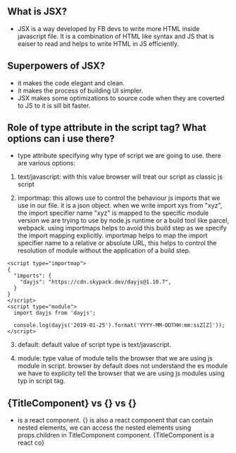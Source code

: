 ## What is JSX?

- JSX is a way developed by FB devs to write more HTML inside javascript file. It is a combination of HTML like syntax and JS that is eaiser to read and helps to write HTML in JS efficiently.

## Superpowers of JSX?

- it makes the code elegant and clean.
- it makes the process of building UI simpler.
- JSX makes some optimizations to source code when they are coverted to JS to it is sill bit faster.

## Role of type attribute in the script tag? What options can i use there?

- type attribute specifying why type of script we are going to use. there are various options:

1. text/javascript: with this value browser will treat our script as classic js script

2. importmap: this allows use to control the behaviour js imports that we use in our file. it is a json object. when we write import xys from "xyz", the import specifier name "xyz" is mapped to the specific module version we are trying to use by node.js runtime or a build tool like parcel, webpack. using importmaps helps to avoid this build step as we specify the import mapping explicitly. importmap helps to map the import specifier name to a relative or absolute URL, this helps to control the resolution of module without the application of a build step.

```
<script type="importmap">
{
  "imports": {
    "dayjs": "https://cdn.skypack.dev/dayjs@1.10.7",
  }
}
</script>
<script type="module">
  import dayjs from 'dayjs';

  console.log(dayjs('2019-01-25').format('YYYY-MM-DDTHH:mm:ssZ[Z]'));
</script>
```

3. default: default value of script type is text/javascript.

4. module: type value of module tells the browser that we are using js module in script. browser by default does not understand the es module we have to explicity tell the browser that we are using js modules using typ in script tag.

## {TitleComponent} vs {<TitleComponent/>} vs {<TitleComponent></TitleComponent>}

- <TitleComponent/> is a react component. {<TitleComponent></TitleComponent>} is also a react component that can contain nested elements, we can access the nested elements using props.children in TitleComponent component. {TitleComponent is a react co}
